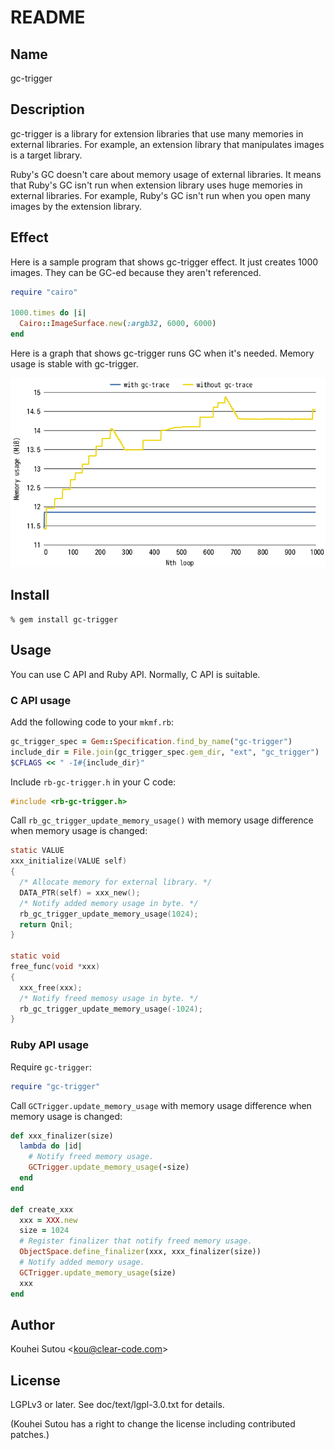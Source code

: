 # README

## Name

gc-trigger

## Description

gc-trigger is a library for extension libraries that use many memories in external libraries. For example, an extension library that manipulates images is a target library.

Ruby's GC doesn't care about memory usage of external libraries. It means that Ruby's GC isn't run when extension library uses huge memories in external libraries. For example, Ruby's GC isn't run when you open many images by the extension library.

## Effect

Here is a sample program that shows gc-trigger effect. It just creates 1000 images. They can be GC-ed because they aren't referenced.

```ruby
require "cairo"

1000.times do |i|
  Cairo::ImageSurface.new(:argb32, 6000, 6000)
end
```

Here is a graph that shows gc-trigger runs GC when it's needed. Memory usage is stable with gc-trigger.

![](https://raw.githubusercontent.com/kou/gc-trigger/master/sample/cairo-memory.png)

## Install

```
% gem install gc-trigger
```

## Usage

You can use C API and Ruby API. Normally, C API is suitable.

### C API usage

Add the following code to your `mkmf.rb`:

```ruby
gc_trigger_spec = Gem::Specification.find_by_name("gc-trigger")
include_dir = File.join(gc_trigger_spec.gem_dir, "ext", "gc_trigger")
$CFLAGS << " -I#{include_dir}"
```

Include `rb-gc-trigger.h` in your C code:

```c
#include <rb-gc-trigger.h>
```

Call `rb_gc_trigger_update_memory_usage()` with memory usage difference when memory usage is changed:

```c
static VALUE
xxx_initialize(VALUE self)
{
  /* Allocate memory for external library. */
  DATA_PTR(self) = xxx_new();
  /* Notify added memory usage in byte. */
  rb_gc_trigger_update_memory_usage(1024);
  return Qnil;
}

static void
free_func(void *xxx)
{
  xxx_free(xxx);
  /* Notify freed memosy usage in byte. */
  rb_gc_trigger_update_memory_usage(-1024);
}
```

### Ruby API usage

Require `gc-trigger`:

```ruby
require "gc-trigger"
```

Call `GCTrigger.update_memory_usage` with memory usage difference when memory usage is changed:

```ruby
def xxx_finalizer(size)
  lambda do |id|
    # Notify freed memory usage.
    GCTrigger.update_memory_usage(-size)
  end
end

def create_xxx
  xxx = XXX.new
  size = 1024
  # Register finalizer that notify freed memory usage.
  ObjectSpace.define_finalizer(xxx, xxx_finalizer(size))
  # Notify added memory usage.
  GCTrigger.update_memory_usage(size)
  xxx
end
```

## Author

Kouhei Sutou \<kou@clear-code.com\>

## License

LGPLv3 or later. See doc/text/lgpl-3.0.txt for details.

(Kouhei Sutou has a right to change the license including contributed
patches.)
